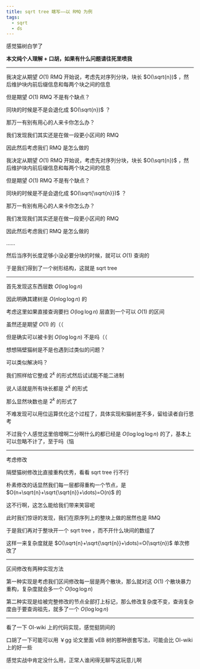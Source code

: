 ```yaml
---
title: sqrt tree 瞎写——以 RMQ 为例
tags:
  - sqrt
  - ds
---
```


感觉猫树白学了

**本文纯个人理解 + 口胡，如果有什么问题请往死里喷我**

***

我决定从期望 $O(1)$ RMQ 开始说，考虑先对序列分块，块长 $O(\sqrt{n})$ ，然后维护块内前后缀信息和每两个块之间的信息

但是期望 $O(1)$ RMQ 不是有个缺点？

同块的时候是不是会退化成 $O(\sqrt{n})$ ？

那万一有别有用心的人来卡你怎么办？

我们发现我们其实还是在做一段更小区间的 RMQ

因此然后考虑我们 RMQ 是怎么做的

我决定从期望 $O(1)$ RMQ 开始说，考虑先对序列分块，块长 $O(\sqrt{n})$ ，然后维护块内前后缀信息和每两个块之间的信息

但是期望 $O(1)$ RMQ 不是有个缺点？

同块的时候是不是会退化成 $O(\sqrt{\sqrt{n}})$ ？

那万一有别有用心的人来卡你怎么办？

我们发现我们其实还是在做一段更小区间的 RMQ

因此然后考虑我们 RMQ 是怎么做的

……

然后当序列长度足够小没必要分块的时候，就可以 $O(1)$ 查询的

于是我们得到了一个树形结构，这就是 sqrt tree

***

首先发现这东西层数 $O(\log \log n)$

因此明确其建树是 $O(n\log \log n)$ 的

考虑这里如果直接查询要扫 $O(\log \log n)$ 层直到一个可以 $O(1)$ 的区间

虽然还是期望 $O(1)$ 的（（

但是确实可以被卡到 $O(\log \log n)$ 不是吗（（

想想隔壁猫树是不是也遇到过类似的问题？

可以类似解决吗？

我们照样给它整成 $2^k$ 的形式然后试试能不能二进制

说人话就是所有块长都是 $2^k$ 的形式

那么显然块数也是 $2^k$ 的形式了

不难发现可以用位运算优化这个过程了，具体实现和猫树差不多，留给读者自行思考

不过我个人感觉这里倍增啊二分啊什么的都已经是 $O(\log \log \log n)$ 的了，基本上可以忽略不计了，至于吗（恼

***

考虑修改

隔壁猫树修改比直接重构优秀，看看 sqrt tree 行不行

朴素修改的话显然我们每一层都得重构一个节点，是 $O(n+\sqrt{n}+\sqrt{\sqrt{n}}+\dots)=O(n)$ 的

这不行啊，这怎么能给我们带来笑容呢

此时我们惊讶的发现，我们在原序列上的整块上做的居然也是 RMQ

于是我们再对于整块开一个 sqrt tree ，而不开什么块间的数组了

这样一来复杂度就是 $O(\sqrt{n}+\sqrt{\sqrt{n}}+\dots)=O(\sqrt{n})$ 单次修改了

***

区间修改有两种实现方法

第一种实现是考虑我们区间修改每一层是两个散块，那么就对这 $O(1)$ 个散块暴力重构，复杂度就会多一个 $O(\log \log n)$

第二种实现是给被完整修改的节点全部打上标记，那么修改复杂度不变，查询复杂度由于要查询祖先，就多了一个 $O(\log \log n)$

***

看了一下 OI-wiki 上的代码实现，感觉挺阴间的

口胡了一下可能可以用 ￥gg 论文里面 vEB 树的那种嵌套写法，可能会比 OI-wiki 上的好一些

感觉实战中肯定没什么用，正常人谁闲得无聊写这玩意儿啊